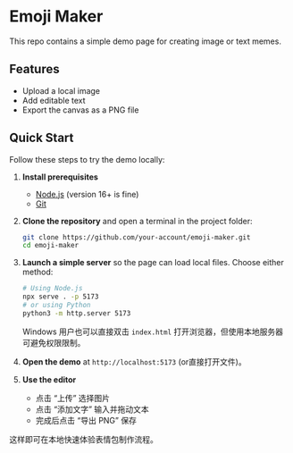 # Emoji Maker

This repo contains a simple demo page for creating image or text memes.

## Features
- Upload a local image
- Add editable text
- Export the canvas as a PNG file

## Quick Start

Follow these steps to try the demo locally:

1. **Install prerequisites**
   - [Node.js](https://nodejs.org/) (version 16+ is fine)
   - [Git](https://git-scm.com/)

2. **Clone the repository** and open a terminal in the project folder:
   ```bash
   git clone https://github.com/your-account/emoji-maker.git
   cd emoji-maker
   ```

3. **Launch a simple server** so the page can load local files. Choose either method:
   ```bash
   # Using Node.js
   npx serve . -p 5173
   # or using Python
   python3 -m http.server 5173
   ```

   Windows 用户也可以直接双击 `index.html` 打开浏览器，但使用本地服务器可避免权限限制。

4. **Open the demo** at `http://localhost:5173` (or直接打开文件)。

5. **Use the editor**
   - 点击 “上传” 选择图片
   - 点击 “添加文字” 输入并拖动文本
   - 完成后点击 “导出 PNG” 保存

这样即可在本地快速体验表情包制作流程。

